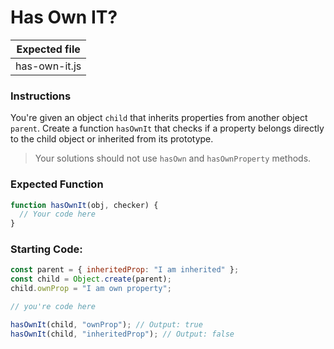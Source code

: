 # Has Own IT?

| Expected file |
| ------------- |
| has-own-it.js |

### Instructions

You're given an object `child` that inherits properties from another object `parent`. Create a function `hasOwnIt` that checks if a property belongs directly to the child object or inherited from its prototype.
> Your solutions should not use `hasOwn` and `hasOwnProperty` methods.

### Expected Function

```js
function hasOwnIt(obj, checker) {
  // Your code here
}
```

### Starting Code:

```js
const parent = { inheritedProp: "I am inherited" };
const child = Object.create(parent);
child.ownProp = "I am own property";

// you're code here

hasOwnIt(child, "ownProp"); // Output: true
hasOwnIt(child, "inheritedProp"); // Output: false
```
